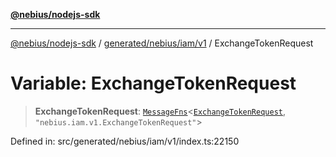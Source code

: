 [**@nebius/nodejs-sdk**](../../../../../README.md)

---

[@nebius/nodejs-sdk](../../../../../README.md) / [generated/nebius/iam/v1](../README.md) / ExchangeTokenRequest

# Variable: ExchangeTokenRequest

> **ExchangeTokenRequest**: [`MessageFns`](../../../../../runtime/protos/core/interfaces/MessageFns.md)\<[`ExchangeTokenRequest`](../interfaces/ExchangeTokenRequest.md), `"nebius.iam.v1.ExchangeTokenRequest"`\>

Defined in: src/generated/nebius/iam/v1/index.ts:22150
